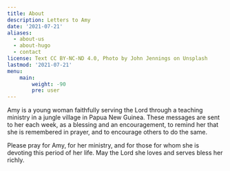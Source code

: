 ```yaml
---
title: About
description: Letters to Amy
date: '2021-07-21'
aliases:
  - about-us
  - about-hugo
  - contact
license: Text CC BY-NC-ND 4.0, Photo by John Jennings on Unsplash
lastmod: '2021-07-21'
menu:
    main: 
        weight: -90
        pre: user
---
```


Amy is a young woman faithfully serving the Lord through a teaching ministry in a jungle village in Papua New Guinea.
These messages are sent to her each week, as a blessing and an encouragement, to remind her that she is remembered in prayer, and to encourage others to do the same.

Please pray for Amy, for her ministry, and for those for whom she is devoting this period of her life.  May the Lord she loves and serves bless her richly.
